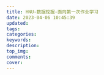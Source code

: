 ```yaml
---
title: HNU-数据挖掘-面向第一次作业学习
date: 2023-04-06 10:45:39
updated:
tags:
categories:
keywords:
description:
top_img:
comments:
cover:
---
```

